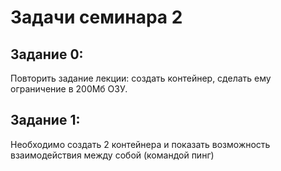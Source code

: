 # Задачи семинара 2

## Задание 0:

Повторить задание лекции: создать контейнер, сделать ему ограничение в 200Мб ОЗУ.

## Задание 1:

Необходимо создать 2 контейнера и показать возможность взаимодействия между собой (командой пинг)





